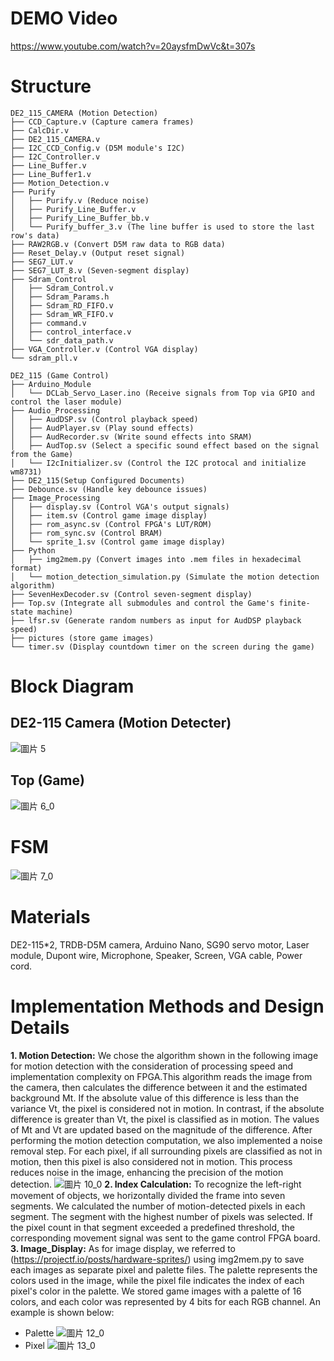 # DEMO Video
https://www.youtube.com/watch?v=20aysfmDwVc&t=307s
# Structure
```
DE2_115_CAMERA (Motion Detection)
├── CCD_Capture.v (Capture camera frames)
├── CalcDir.v
├── DE2_115_CAMERA.v
├── I2C_CCD_Config.v (D5M module's I2C)
├── I2C_Controller.v
├── Line_Buffer.v
├── Line_Buffer1.v
├── Motion_Detection.v
├── Purify
│   ├── Purify.v (Reduce noise)
│   ├── Purify_Line_Buffer.v
│   ├── Purify_Line_Buffer_bb.v
│   └── Purify_buffer_3.v (The line buffer is used to store the last row's data)
├── RAW2RGB.v (Convert D5M raw data to RGB data)
├── Reset_Delay.v (Output reset signal)
├── SEG7_LUT.v
├── SEG7_LUT_8.v (Seven-segment display)
├── Sdram_Control
│   ├── Sdram_Control.v
│   ├── Sdram_Params.h
│   ├── Sdram_RD_FIFO.v
│   ├── Sdram_WR_FIFO.v
│   ├── command.v
│   ├── control_interface.v
│   └── sdr_data_path.v
├── VGA_Controller.v (Control VGA display)
└── sdram_pll.v
```
```
DE2_115 (Game Control)
├── Arduino_Module
│   └── DCLab_Servo_Laser.ino (Receive signals from Top via GPIO and control the laser module)
├── Audio_Processing
│   ├── AudDSP.sv (Control playback speed)
│   ├── AudPlayer.sv (Play sound effects)
│   ├── AudRecorder.sv (Write sound effects into SRAM)
│   ├── AudTop.sv (Select a specific sound effect based on the signal from the Game)
│   └── I2cInitializer.sv (Control the I2C protocal and initialize wm8731)
├── DE2_115(Setup Configured Documents)
├── Debounce.sv (Handle key debounce issues)
├── Image_Processing
│   ├── display.sv (Control VGA's output signals)
│   ├── item.sv (Control game image display)
│   ├── rom_async.sv (Control FPGA's LUT/ROM)
│   ├── rom_sync.sv (Control BRAM)
│   └── sprite_1.sv (Control game image display)
├── Python
│   ├── img2mem.py (Convert images into .mem files in hexadecimal format)
│   └── motion_detection_simulation.py (Simulate the motion detection algorithm)
├── SevenHexDecoder.sv (Control seven-segment display)
├── Top.sv (Integrate all submodules and control the Game's finite-state machine)
├── lfsr.sv (Generate random numbers as input for AudDSP playback speed)
├── pictures (store game images)
└── timer.sv (Display countdown timer on the screen during the game)
```
# Block Diagram
## DE2-115 Camera (Motion Detecter)
   ![圖片 5](https://github.com/peterwu-1031/de2-115/assets/56571300/38c26dd5-05a7-4639-bfb6-0bfaa90f53d1)
## Top (Game)
   ![圖片 6_0](https://github.com/peterwu-1031/de2-115/assets/56571300/9d0b8ac6-ca37-4ba7-996e-93176d67b516)
# FSM
![圖片 7_0](https://github.com/peterwu-1031/de2-115/assets/56571300/a6981605-7fdb-4662-9c31-41e69150d750)
# Materials
DE2-115*2, TRDB-D5M camera, Arduino Nano, SG90 servo motor, Laser module, Dupont wire, Microphone, Speaker, Screen, VGA cable, Power cord.
# Implementation Methods and Design Details
**1. Motion Detection:**
We chose the algorithm shown in the following image for motion detection with the consideration of processing speed and implementation complexity on FPGA.This algorithm reads the image from the camera, then calculates the difference between it and the estimated background Mt. If the absolute value of this difference is less than the variance Vt, the pixel is considered not in motion. In contrast, if the absolute difference is greater than Vt, the pixel is classified as in motion. The values of Mt and Vt are updated based on the magnitude of the difference. After performing the motion detection computation, we also implemented a noise removal step. For each pixel, if all surrounding pixels are classified as not in motion, then this pixel is also considered not in motion. This process reduces noise in the image, enhancing the precision of the motion detection.
![圖片 10_0](https://github.com/peterwu-1031/de2-115/assets/56571300/8480dcd4-4b60-4a62-9aa0-3b426b50c4dd)
**2. Index Calculation:**
To recognize the left-right movement of objects, we horizontally divided the frame into seven segments. We calculated the number of motion-detected pixels in each segment. The segment with the highest number of pixels was selected. If the pixel count in that segment exceeded a predefined threshold, the corresponding movement signal was sent to the game control FPGA board.
**3. Image_Display:**
As for image display, we referred to (https://projectf.io/posts/hardware-sprites/) using
img2mem.py to save each images as separate pixel and palette files. The palette represents the colors used in the image, while the pixel file indicates the index of each pixel's color in the palette. We stored game images with a palette of 16 colors, and each color was represented by 4 bits for each RGB channel. An example is shown below:
* Palette
  ![圖片 12_0](https://github.com/peterwu-1031/de2-115/assets/56571300/8d0040e1-db6b-4297-aff5-54efc68914bf)
* Pixel
  ![圖片 13_0](https://github.com/peterwu-1031/de2-115/assets/56571300/f8cf3bdc-3c47-475f-a89e-2f4df48031de)

